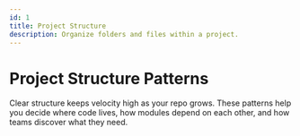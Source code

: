 ```yaml
---
id: 1
title: Project Structure
description: Organize folders and files within a project.
---
```

# Project Structure Patterns

Clear structure keeps velocity high as your repo grows. These patterns help you decide where code lives, how modules depend on each other, and how teams discover what they need.
